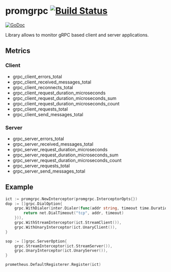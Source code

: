 # promgrpc [![Build Status](https://travis-ci.org/piotrkowalczuk/promgrpc.svg?branch=master)](https://travis-ci.org/piotrkowalczuk/promgrpc)

[![GoDoc](https://godoc.org/github.com/piotrkowalczuk/promgrpc?status.svg)](http://godoc.org/github.com/piotrkowalczuk/promgrpc)

Library allows to monitor gRPC based client and server applications.

## Metrics

### Client

* grpc_client_errors_total
* grpc_client_received_messages_total
* grpc_client_reconnects_total
* grpc_client_request_duration_microseconds
* grpc_client_request_duration_microseconds_sum
* grpc_client_request_duration_microseconds_count
* grpc_client_requests_total
* grpc_client_send_messages_total

### Server

* grpc_server_errors_total
* grpc_server_received_messages_total
* grpc_server_request_duration_microseconds
* grpc_server_request_duration_microseconds_sum
* grpc_server_request_duration_microseconds_count
* grpc_server_requests_total
* grpc_server_send_messages_total

## Example

```go
ict := promgrpc.NewInterceptor(promgrpc.InterceptorOpts{})
dop := []grpc.DialOption{
	grpc.WithDialer(inter.Dialer(func(addr string, timeout time.Duration) (net.Conn, error) {
		return net.DialTimeout("tcp", addr, timeout)
	})),
	grpc.WithStreamInterceptor(ict.StreamClient()),
	grpc.WithUnaryInterceptor(ict.UnaryClient()),
}

sop := []grpc.ServerOption{
	grpc.StreamInterceptor(ict.StreamServer()),
	grpc.UnaryInterceptor(ict.UnaryServer()),
}

prometheus.DefaultRegisterer.Register(ict)
```